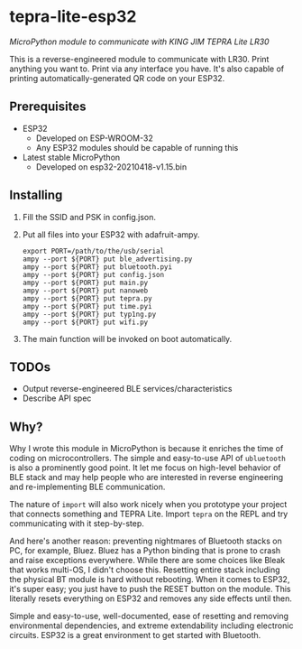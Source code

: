 # tepra-lite-esp32

*MicroPython module to communicate with KING JIM TEPRA Lite LR30*

This is a reverse-engineered module to communicate with LR30. Print anything you want to. Print via any interface you have. It's also capable of printing automatically-generated QR code on your ESP32.


## Prerequisites

 - ESP32
   - Developed on ESP-WROOM-32
   - Any ESP32 modules should be capable of running this
 - Latest stable MicroPython
   - Developed on esp32-20210418-v1.15.bin


## Installing

1. Fill the SSID and PSK in config.json.

2. Put all files into your ESP32 with adafruit-ampy.

    ```
    export PORT=/path/to/the/usb/serial
    ampy --port ${PORT} put ble_advertising.py
    ampy --port ${PORT} put bluetooth.pyi
    ampy --port ${PORT} put config.json
    ampy --port ${PORT} put main.py
    ampy --port ${PORT} put nanoweb
    ampy --port ${PORT} put tepra.py
    ampy --port ${PORT} put time.pyi
    ampy --port ${PORT} put typ1ng.py
    ampy --port ${PORT} put wifi.py
    ```

3. The main function will be invoked on boot automatically.


## TODOs

 - Output reverse-engineered BLE services/characteristics
 - Describe API spec


## Why?

Why I wrote this module in MicroPython is because it enriches the time of coding on microcontrollers. The simple and easy-to-use API of `ubluetooth` is also a prominently good point. It let me focus on high-level behavior of BLE stack and may help people who are interested in reverse engineering and re-implementing BLE communication.

The nature of `import` will also work nicely when you prototype your project that connects something and TEPRA Lite. Import `tepra` on the REPL and try communicating with it step-by-step.

And here's another reason: preventing nightmares of Bluetooth stacks on PC, for example, Bluez. Bluez has a Python binding that is prone to crash and raise exceptions everywhere. While there are some choices like Bleak that works multi-OS, I didn't choose this. Resetting entire stack including the physical BT module is hard without rebooting. When it comes to ESP32, it's super easy; you just have to push the RESET button on the module. This literally resets everything on ESP32 and removes any side effects until then.

Simple and easy-to-use, well-documented, ease of resetting and removing environmental dependencies, and extreme extendability including electronic circuits. ESP32 is a great environment to get started with Bluetooth.

